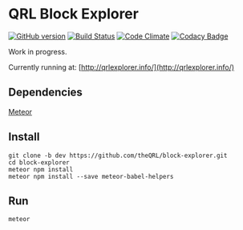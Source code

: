 # QRL Block Explorer

[![GitHub version](https://badge.fury.io/gh/theQRL%2Fblock-explorer.svg)](https://badge.fury.io/gh/theQRL%2Fblock-explorer) [![Build Status](https://travis-ci.org/theQRL/block-explorer.svg?branch=master)](https://travis-ci.org/theQRL/block-explorer) [![Code Climate](https://codeclimate.com/github/theQRL/block-explorer/badges/gpa.svg)](https://codeclimate.com/github/theQRL/block-explorer) [![Codacy Badge](https://api.codacy.com/project/badge/Grade/3bc1e632eaad47358f2beb7db6b6b872)](https://www.codacy.com/app/jplomas/block-explorer?utm_source=github.com&amp;utm_medium=referral&amp;utm_content=theQRL/block-explorer&amp;utm_campaign=Badge_Grade)

Work in progress.

Currently running at: [http://qrlexplorer.info/](http://qrlexplorer.info/)

## Dependencies

[Meteor](https://www.meteor.com/install)

## Install

	git clone -b dev https://github.com/theQRL/block-explorer.git
	cd block-explorer
	meteor npm install
	meteor npm install --save meteor-babel-helpers

## Run

	meteor
